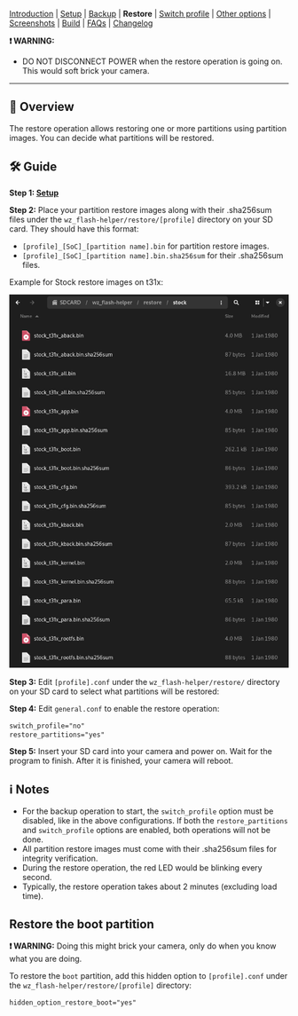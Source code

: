 [Introduction](README.md) | [Setup](README_setup.md) | [Backup](README_backup.md) | **Restore** | [Switch profile](README_switch_profile.md) | [Other options](README_other_options.md) | [Screenshots](README_screenshots.md) | [Build](README_build.md) | [FAQs](README_FAQs.md) | [Changelog](Changelog.md)

**❗ WARNING:**
- DO NOT DISCONNECT POWER when the restore operation is going on. This would soft brick your camera.

-----

## 📄 Overview

The restore operation allows restoring one or more partitions using partition images. You can decide what partitions will be restored.

## 🛠️ Guide

**Step 1: [Setup](README_setup.md)**

**Step 2:** Place your partition restore images along with their .sha256sum files under the `wz_flash-helper/restore/[profile]` directory on your SD card. They should have this format:

- `[profile]_[SoC]_[partition name].bin` for partition restore images.
- `[profile]_[SoC]_[partition name].bin.sha256sum` for their .sha256sum files.

Example for Stock restore images on t31x:

![Alt text](https://raw.githubusercontent.com/archandanime/wz_flash-helper/main/images/restore_01.png)

**Step 3:** Edit `[profile].conf` under the `wz_flash-helper/restore/` directory on your SD card to select what partitions will be restored:

**Step 4:** Edit `general.conf` to enable the restore operation:
```
switch_profile="no"
restore_partitions="yes"
```
**Step 5:** Insert your SD card into your camera and power on. Wait for the program to finish. After it is finished, your camera will reboot.

## ℹ️ Notes

- For the backup operation to start, the `switch_profile` option must be disabled, like in the above configurations. If both the `restore_partitions` and `switch_profile` options are enabled, both operations will not be done.
- All partition restore images must come with their .sha256sum files for integrity verification.
- During the restore operation, the red LED would be blinking every second.
- Typically, the restore operation takes about 2 minutes (excluding load time).

## Restore the boot partition

**❗ WARNING:** Doing this might brick your camera, only do when you know what you are doing.

To restore the `boot` partition, add this hidden option to `[profile].conf` under the `wz_flash-helper/restore/[profile]` directory:
```
hidden_option_restore_boot="yes"
```

